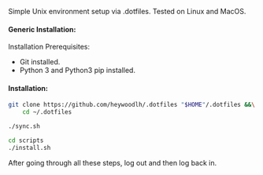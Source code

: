 Simple Unix environment setup via .dotfiles. Tested on Linux and MacOS.



#### Generic Installation:


Installation Prerequisites:

- Git installed.
- Python 3 and Python3 pip installed.

#### Installation:

```bash
git clone https://github.com/heywoodlh/.dotfiles "$HOME"/.dotfiles &&\
	cd ~/.dotfiles

./sync.sh

cd scripts
./install.sh
```

After going through all these steps, log out and then log back in.
